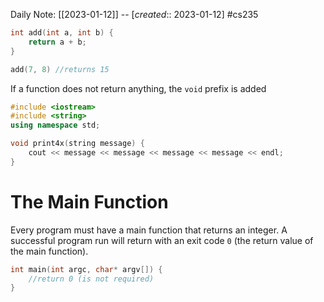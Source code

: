 Daily Note: [[2023-01-12]] -- [*created*:: 2023-01-12] #cs235 

```cpp
int add(int a, int b) {
	return a + b;
}

add(7, 8) //returns 15
```
If a function does not return anything, the `void` prefix is added
```cpp
#include <iostream>
#include <string>
using namespace std;

void print4x(string message) {
	cout << message << message << message << message << endl;
}
```

# The Main Function
Every program must have a main function that returns an integer. A successful program run will return with an exit code `0` (the return value of the main function).
```cpp
int main(int argc, char* argv[]) {
	//return 0 (is not required)
}
```